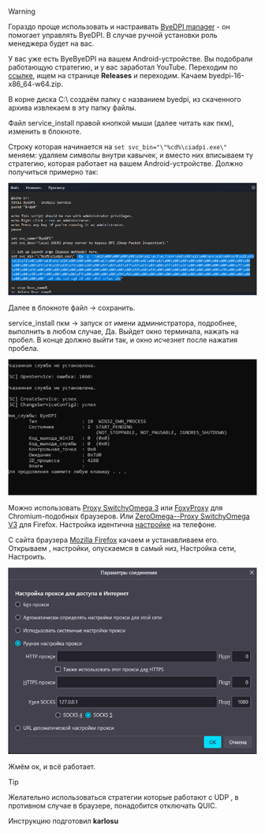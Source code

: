 > [!WARNING]
> Гораздо проще использовать и настраивать [ByeDPI manager](https://github.com/romanvht/ByeDPIManager) - он помогает управлять ByeDPI. В случае ручной установки роль менеджера будет на вас.

У вас уже есть ByeByeDPI на вашем Android-устройстве. Вы подобрали работающую стратегию, и у вас заработал YouTube.
Переходим по [ссылке](https://github.com/spvkgn/byedpi), ищем на странице **Releases**  и переходим. Качаем byedpi-16-x86_64-w64.zip.

В корне диска C:\ создаём папку с названием byedpi, из скаченного архива извлекаем в эту папку файлы.

Файл service_install правой кнопкой мыши (далее читать как пкм), изменить в блокноте.

Строку которая начинается на `set svc_bin="\"%cd%\ciadpi.exe\"` меняем: удаляем символы внутри  кавычек, и вместо них вписываем ту стратегию, которая работает на вашем Android-устройстве. Должно получиться примерно так:

<img src="images/Pasted image 20250321232408.png" width="700">

Далее в блокноте файл -> сохранить.

service_install пкм -> запуск от имени администратора, подробнее, выполнить в любом случае, Да.
Выйдет окно терминала, нажать на пробел. В конце должно выйти так, и окно исчезнет после нажатия пробела.


<img src="images/Pasted image 20250321232617.png" width="700">

Можно использовать [Proxy SwitchyOmega 3](https://chromewebstore.google.com/detail/proxy-switchyomega-3-zero/pfnededegaaopdmhkdmcofjmoldfiped?hl=ru&utm_source=ext_sidebar) или [FoxyProxy](https://chromewebstore.google.com/detail/foxyproxy/gcknhkkoolaabfmlnjonogaaifnjlfnp?hl=ru&utm_source=ext_sidebar) для Chromium-подобных браузеров. Или [ZeroOmega--Proxy SwitchyOmega V3](https://addons.mozilla.org/ru/firefox/addon/zeroomega/?utm_source=addons.mozilla.org&utm_medium=referral&utm_content=search) для Firefox.
Настройка идентична [настройке](features.md#расширения) на телефоне.

C сайта браузера [Mozilla Firefox](https://www.mozilla.org/ru/firefox/download/thanks/) качаем и  устанавливаем его.
Открываем , настройки, опускаемся в самый низ, Настройка сети, Настроить.

<img src="images/Pasted image 20250321233320.png" width="700">

Жмём ок, и всё работает.

> [!TIP]
> Желательно использоваться стратегии которые работают с UDP , в противном случае в браузере, понадобится отключать QUIC. 

Инструкцию подготовил **karlosu**
